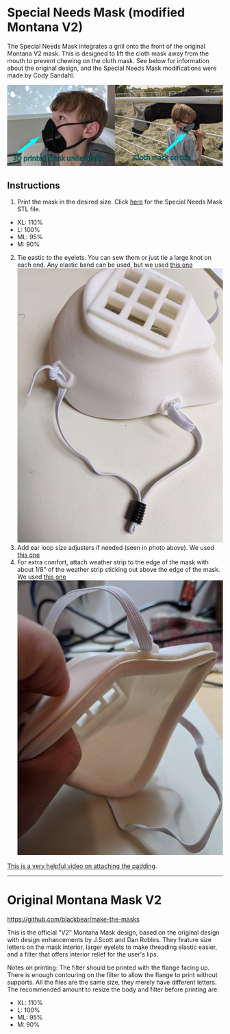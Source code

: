 # Special Needs Mask (modified Montana V2)

The Special Needs Mask integrates a grill onto the front of the original Montana V2 mask. This is designed to lift the cloth mask away from the mouth to prevent chewing on the cloth mask. See below for information about the original design, and the Special Needs Mask modifications were made by Cody Sandahl.

![worn](images/special-needs-mask-worn.png)

## Instructions
1. Print the mask in the desired size. Click [here](stls/SpecialNeedsMask.stl) for the Special Needs Mask STL file.
- XL: 110%
- L: 100%
- ML: 95%
- M: 90%
2. Tie eastic to the eyelets. You can sew them or just tie a large knot on each end. Any elastic band can be used, but we used [this one](https://www.amazon.com/gp/product/B087G8ZB8C/)
![nylon](images/special-needs-mask-toggles.jpg)
3. Add ear loop size adjusters if needed (seen in photo above). We used [this one](https://www.amazon.com/gp/product/B08B4QY3TM/)
4. For extra comfort, attach weather strip to the edge of the mask with about 1/8" of the weather strip sticking out above the edge of the mask. We used [this one](https://www.amazon.com/gp/product/B07GQWMC5Q)
![padding](images/special-needs-mask-padding.jpg)

[This is a very helpful video on attaching the padding](https://www.youtube.com/watch?v=UkYnSPlj7AI).

***

# Original Montana Mask V2
https://github.com/blackbear/make-the-masks

This is the official "V2" Montana Mask design, based on the original design with design enhancements by J.Scott and Dan Robles. They feature size letters on the mask interior, larger eyelets to make threading elastic easier, and a filter that offers interior relief for the user's lips.

Notes on printing: The filter should be printed with the flange facing up. There is enough contouring on the filter to allow the flange to print without supports. All the files are the same size, they merely have different letters. The recommended amount to resize the body and filter before printing are:


- XL: 110%
- L: 100%
- ML: 95%
- M: 90%
